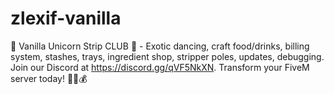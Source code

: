# zlexif-vanilla
🌟 Vanilla Unicorn Strip CLUB 🌟 - Exotic dancing, craft food/drinks, billing system, stashes, trays, ingredient shop, stripper poles, updates, debugging. Join our Discord at https://discord.gg/qVF5NkXN. Transform your FiveM server today! 💃🍹💰
